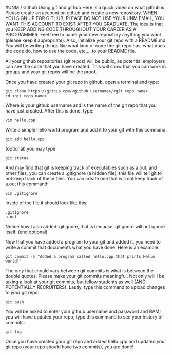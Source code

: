 #UNM / Github
Using git and github
Here is a quick video on what github is. Please create an account on github and create a new repository. WHEN YOU SIGN UP FOR GITHUB, PLEASE DO NOT USE YOUR UNM EMAIL, YOU WANT THIS ACCOUNT TO EXIST AFTER YOU GRADUATE. The idea is that you KEEP ADDING CODE THROUGHOUT YOUR CAREER AS A PROGRAMMER. Feel free to name your new repository anything you want (please keep it appropriate). Also, initialize your git repo with a README.md. You will be writing things like what kind of code the git repo has, what does the code do, how to use the code, etc..., to your README file.

All your github repositories (git repos) will be public, as potential employers can see the code that you have created. This will show that you can work in groups and your git repos will be the proof.

Once you have created your git repo in github, open a terminal and type:

    git clone https://github.com/<github username>/<git repo name>
    cd <git repo name>
Where <github username> is your github username and <git repo name> is the name of the git repo that you have just created. After this is done, type:

    vim hello.cpp
Write a simple hello world program and add it to your git with this command:

    git add hello.cpp
(optional) you may type

    git status
And may find that git is keeping track of executables such as a.out, and other files, you can create a .gitignore (a hidden file), this file will tell git to not keep track of these files. You can create one that will not keep track of a.out this command:

    vim .gitignore
Inside of the file it should look like this:

    .gitignore
    a.out
Notice how I also added .gitignore, that is because .gitignore will not ignore itself. (end optional)

Now that you have added a program to your git and added it, you need to write a commit that documents what you have done. Here is an example:

    git commit -m "Added a program called hello.cpp that prints Hello world!"
The only that should vary between git commits is what is between the double quotes. Please make your git commits meaningful. Not only will I be taking a look at your git commits, but fellow students as well (AND POTENTIALLY RECRUITERS). Lastly, type this command to upload changes to your git repo:

    git push
You will be asked to enter your github username and password and BAM! you will have updated your repo, type this command to see your history of commits:

    git log
Once you have created your git repo and added hello.cpp and updated your git repo (your repo should have two commits), you are done!
